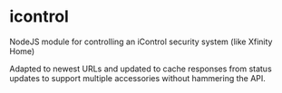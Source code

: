# icontrol
NodeJS module for controlling an iControl security system (like Xfinity Home)

Adapted to newest URLs and updated to cache responses from status updates to support multiple accessories without hammering the API.